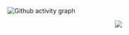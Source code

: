 ![Github activity graph](https://github-readme-activity-graph.cyclic.app/graph?username=JhonatanCastor&theme=gotham)


<p align="center">
  <img src="https://github-profile-trophy.vercel.app/?username=JhonatanCastor&theme=dracula&row=2&no-bg=true&column=3&margin-w=15&margin-h=15" />
</p>
